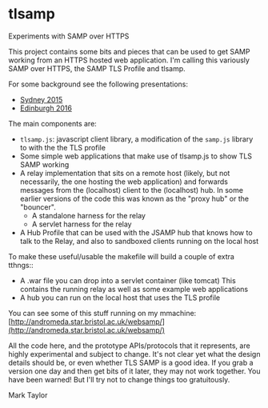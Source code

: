 # tlsamp
Experiments with SAMP over HTTPS

This project contains some bits and pieces that can be used 
to get SAMP working from an HTTPS hosted web application.
I'm calling this variously SAMP over HTTPS, the SAMP TLS Profile and tlsamp.

For some background see the following presentations:

   * [Sydney 2015](http://wiki.ivoa.net/internal/IVOA/InteropOct2015Applications/samp-https.pdf)
   * [Edinburgh 2016](https://www.asterics2020.eu/dokuwiki/lib/exe/fetch.php?media=open:wp4:tlsamp.pdf)

The main components are:

   * `tlsamp.js`: javascript client library, a modification of the `samp.js` library to with the the TLS profile
   * Some simple web applications that make use of tlsamp.js to show TLS SAMP working
   * A relay implementation that sits on a remote host
     (likely, but not necessarily, the one hosting the web application) 
     and forwards messages from the (localhost) client to the (localhost) hub. 
     In some earlier versions of the code this was known as the "proxy hub"
     or the "bouncer".
      * A standalone harness for the relay
      * A servlet harness for the relay
   * A Hub Profile that can be used with the JSAMP hub that knows how to talk to
     the Relay, and also to sandboxed clients running on the local host

To make these useful/usable the makefile will build a couple of extra tthngs::
   * A .war file you can drop into a servlet container (like tomcat)
     This contains the running relay as well as some example web applications
   * A hub you can run on the local host that uses the TLS profile

You can see some of this stuff running on my mmachine:
   [http://andromeda.star.bristol.ac.uk/websamp/](http://andromeda.star.bristol.ac.uk/websamp/)

All the code here, and the prototype APIs/protocols that it represents,
are highly experimental and subject to change.
It's not clear yet what the design details should be,
or even whether TLS SAMP is a good idea.
If you grab a version one day and then get bits of it later, they
may not work together.  You have been warned!  But I'll try not
to change things too gratuitously.

Mark Taylor

